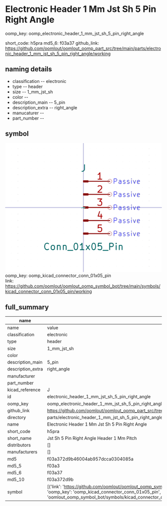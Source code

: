 # Electronic Header 1 Mm Jst Sh 5 Pin Right Angle
oomp_key: oomp_electronic_header_1_mm_jst_sh_5_pin_right_angle 


short_code: h5pra
md5_6: f03a37
github_link: https://github.com/oomlout/oomlout_oomp_part_src/tree/main/parts/electronic_header_1_mm_jst_sh_5_pin_right_angle/working
## naming details
* classification -- electronic
* type -- header
* size -- 1_mm_jst_sh
* color -- 
* description_main -- 5_pin
* description_extra -- right_angle
* manucaturer -- 
* part_number -- 



## symbol

![](symbol/0/working/working_600.png)  
oomp_key: oomp_kicad_connector_conn_01x05_pin  
link: https://github.com/oomlout/oomlout_oomp_symbol_bot/tree/main/symbols/kicad_connector_conn_01x05_pin/working  


## full_summary
| name | value | 
| --- | --- | 
| name | value | 
| classification | electronic | 
| type | header | 
| size | 1_mm_jst_sh | 
| color |  | 
| description_main | 5_pin | 
| description_extra | right_angle | 
| manufacturer |  | 
| part_number |  | 
| kicad_reference | J | 
| id | electronic_header_1_mm_jst_sh_5_pin_right_angle | 
| oomp_key | oomp_electronic_header_1_mm_jst_sh_5_pin_right_angle | 
| github_link | https://github.com/oomlout/oomlout_oomp_part_src/tree/main/parts/electronic_header_1_mm_jst_sh_5_pin_right_angle/working | 
| directory | parts/electronic_header_1_mm_jst_sh_5_pin_right_angle | 
| name | Electronic Header 1 Mm Jst Sh 5 Pin Right Angle | 
| short_code | h5pra | 
| short_name | Jst Sh 5 Pin Right Angle Header 1 Mm Pitch | 
| distributors | [] | 
| manufacturers | [] | 
| md5 | f03a372d9b46004ab957dcca0304085a | 
| md5_5 | f03a3 | 
| md5_6 | f03a37 | 
| md5_10 | f03a372d9b | 
| symbol | [{'link': 'https://github.com/oomlout/oomlout_oomp_symbol_bot/tree/main/symbols/kicad_connector_conn_01x05_pin', 'oomp_key': 'oomp_kicad_connector_conn_01x05_pin', 'directory': 'oomlout_oomp_symbol_bot/symbols/kicad_connector_conn_01x05_pin//working/working.kicad_sym'}] | 
